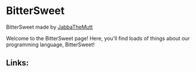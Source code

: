<html>
  <head>
    
  </head>
  <body>
    <h1> BitterSweet </h1>
    <p> </p>
    BitterSweet made by <a href="https://github.com/JabbaTheMutt">JabbaTheMutt</a>
    <p> </p>
    <p> Welcome to the BitterSweet page! Here, you'll find loads of things about our programming language, BitterSweet! </p>
    <h2> Links: </h2>
    <p> </p>
  </body>
</html>
